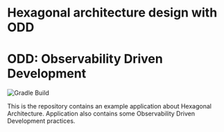 # Hexagonal architecture design with ODD 
# ODD: Observability Driven Development

![Gradle Build](https://github.com/devbith/hexagonal-architecture-with-odd/workflows/Gradle%20Build/badge.svg)

This is the repository contains an example application about Hexagonal Architecture. 
Application also contains some Observability Driven Development practices.
